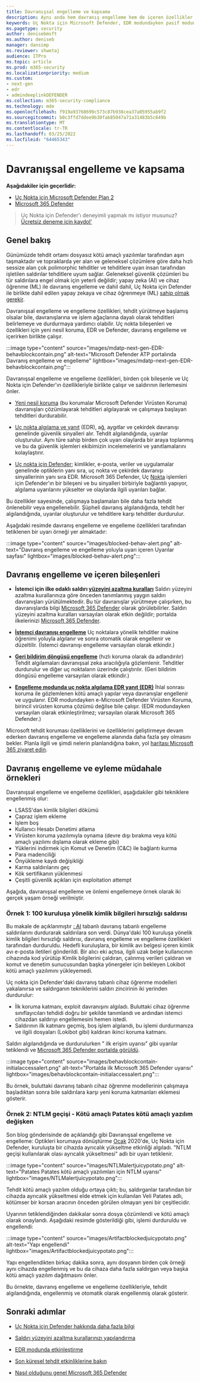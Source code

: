 ```yaml
---
title: Davranışsal engelleme ve kapsama
description: Aynı anda hem davranış engelleme hem de içeren özellikler hakkında Uç Nokta için Microsoft Defender
keywords: Uç Nokta için Microsoft Defender, EDR modundayken pasif modunu engelleme
ms.pagetype: security
author: denisebmsft
ms.author: deniseb
manager: dansimp
ms.reviewer: shwetaj
audience: ITPro
ms.topic: article
ms.prod: m365-security
ms.localizationpriority: medium
ms.custom:
- next-gen
- edr
- admindeeplinkDEFENDER
ms.collection: m365-security-compliance
ms.technology: mde
ms.openlocfilehash: f919a93768699c573c87b938cea37a05955ab9f2
ms.sourcegitcommit: b0c3ffd7ddee9b30fab85047a71a31483b5c649b
ms.translationtype: MT
ms.contentlocale: tr-TR
ms.lasthandoff: 03/25/2022
ms.locfileid: "64465343"
---
```

# <a name="behavioral-blocking-and-containment"></a>Davranışsal engelleme ve kapsama

**Aşağıdakiler için geçerlidir:**
- [Uç Nokta için Microsoft Defender Plan 2](https://go.microsoft.com/fwlink/p/?linkid=2154037)
- [Microsoft 365 Defender](https://go.microsoft.com/fwlink/?linkid=2118804)

> Uç Nokta için Defender'ı deneyimli yapmak mı istiyor musunuz? [Ücretsiz deneme için kaydol'](https://signup.microsoft.com/create-account/signup?products=7f379fee-c4f9-4278-b0a1-e4c8c2fcdf7e&ru=https://aka.ms/MDEp2OpenTrial?ocid=docs-wdatp-assignaccess-abovefoldlink)

## <a name="overview"></a>Genel bakış

Günümüzde tehdit ortamı dosyasız kötü amaçlı yazılımlar tarafından [](/windows/security/threat-protection/intelligence/fileless-threats) aşırı taşmaktadır ve topraklarda yer alan ve geleneksel çözümlere göre daha hızlı sessize alan çok polimorphic tehditler ve tehditlere uyan insan tarafından işletilen saldırılar tehditlere uyum sağlar. Geleneksel güvenlik çözümleri bu tür saldırılara engel olmak için yeterli değildir; yapay zeka (AI) ve cihaz öğrenme (ML) ile davranış engelleme ve dahil dahil, Uç Nokta için Defender ile birlikte dahil edilen yapay zekaya ve cihaz öğrenmeye (ML) [sahip olmak gerekir](/windows/security).

Davranışsal engelleme ve engelleme özellikleri, tehdit yürütmeye başlamış olsalar bile, davranışlarına ve işlem ağaçlarına dayalı olarak tehditleri belirlemeye ve durdurmaya yardımcı olabilir. Uç nokta bileşenleri ve özellikleri için yeni nesil koruma, EDR ve Defender, davranış engelleme ve içerirken birlikte çalışır.

:::image type="content" source="images/mdatp-next-gen-EDR-behavblockcontain.png" alt-text="Microsoft Defender ATP portalında Davranış engelleme ve engelleme" lightbox="images/mdatp-next-gen-EDR-behavblockcontain.png":::

Davranışsal engelleme ve engelleme özellikleri, birden çok bileşenle ve Uç Nokta için Defender'ın özellikleriyle birlikte çalışır ve saldırının ilerlemesini önler.

- [Yeni nesil koruma](microsoft-defender-antivirus-in-windows-10.md) (bu korumalar Microsoft Defender Virüsten Koruma) davranışları çözümlayarak tehditleri algılayarak ve çalışmaya başlayan tehditleri durdurabilir.

- [Uç nokta algılama ve yanıt](overview-endpoint-detection-response.md) (EDR), ağ, aygıtlar ve çekirdek davranışı genelinde güvenlik sinyalleri alır. Tehdit algılandığında, uyarılar oluşturulur. Aynı türe sahip birden çok uyarı olaylarda bir araya toplanmış ve bu da güvenlik işlemleri ekibimizin incelemelerini ve yanıtlamalarını kolaylaştırır.

- [Uç nokta için Defender](overview-endpoint-detection-response.md); kimlikler, e-posta, veriler ve uygulamalar genelinde optiklerin yanı sıra, uç nokta ve çekirdek davranışı sinyallerinin yanı sıra EDR. Microsoft 365 Defender, Uç [Nokta](../defender/microsoft-365-defender.md) işlemleri için Defender'ın bir bileşeni ve bu sinyalleri birbiriyle bağlantılı yapıyor, algılama uyarılarını yükselter ve olaylarda ilgili uyarıları bağlar.

Bu özellikler sayesinde, çalışmaya başlamaları bile daha fazla tehdit önlenebilir veya engellenebilir. Şüpheli davranış algılandığında, tehdit her algılandığında, uyarılar oluşturulur ve tehditlere karşı tehditler durdurulur.

Aşağıdaki resimde davranış engelleme ve engelleme özellikleri tarafından tetiklenen bir uyarı örneği yer almaktadır:

:::image type="content" source="images/blocked-behav-alert.png" alt-text="Davranış engelleme ve engelleme yoluyla uyarı içeren Uyarılar sayfası" lightbox="images/blocked-behav-alert.png":::

## <a name="components-of-behavioral-blocking-and-containment"></a>Davranış engelleme ve içeren bileşenleri

- **İstemci için ilke odaklı saldırı [yüzeyini azaltma kuralları](attack-surface-reduction.md)** Saldırı yüzeyini azaltma kurallarınıza göre önceden tanımlanmış yaygın saldırı davranışları yürütülmektedir. Bu tür davranışlar yürütmeye çalışırken, bu davranışlarda bilgi <a href="https://go.microsoft.com/fwlink/p/?linkid=2077139" target="_blank">Microsoft 365 Defender</a> olarak görülebilirler. Saldırı yüzeyini azaltma kuralları varsayılan olarak etkin değildir; portalda ilkelerinizi [Microsoft 365 Defender](/microsoft-365/security/defender/microsoft-365-defender).

- **[İstemci davranışı engelleme](client-behavioral-blocking.md)** Uç noktalara yönelik tehditler makine öğrenimi yoluyla algılanır ve sonra otomatik olarak engellenir ve düzeltilir. (İstemci davranışı engelleme varsayılan olarak etkindir.)

- **[Geri bildirim döngüsü engelleme](feedback-loop-blocking.md)** (hızlı koruma olarak da adlandırılır) Tehdit algılamaları davranışsal zeka aracılığıyla gözlemlenir. Tehditler durdurulur ve diğer uç noktaların üzerinde çalıştırılır. (Geri bildirim döngüsü engelleme varsayılan olarak etkindir.)

- **[Engelleme modunda uç nokta algılama EDR yanıt (EDR)](edr-in-block-mode.md)** İhlal sonrası koruma ile gözlemlenen kötü amaçlı yapılar veya davranışlar engellenir ve uygulanır. EDR modundayken e-Microsoft Defender Virüsten Koruma, birincil virüsten koruma çözümü değilse bile çalışır. (EDR modundayken varsayılan olarak etkinleştirilmez; varsayılan olarak Microsoft 365 Defender.)

Microsoft tehdit koruması özelliklerini ve özelliklerini geliştirmeye devam ederken davranış engelleme ve engelleme alanında daha fazla şey olmasını bekler. Planla ilgili ve şimdi nelerin planlandığına bakın, yol [haritası Microsoft 365 ziyaret edin](https://www.microsoft.com/microsoft-365/roadmap).

## <a name="examples-of-behavioral-blocking-and-containment-in-action"></a>Davranış engelleme ve eyleme müdahale örnekleri

Davranışsal engelleme ve engelleme özellikleri, aşağıdakiler gibi tekniklere engellenmiş olur:

- LSASS'dan kimlik bilgileri dökümü
- Çapraz işlem ekleme
- İşlem boş
- Kullanıcı Hesabı Denetimi atlama
- Virüsten koruma yazılımıyla oynama (devre dışı bırakma veya kötü amaçlı yazılımı dışlama olarak ekleme gibi)
- Yüklerini indirmek için Komut ve Denetim (C&C) ile bağlantı kurma
- Para madenciliği
- Önyükleme kaydı değişikliği
- Karma saldırılarını geç
- Kök sertifikanın yüklenmesi
- Çeşitli güvenlik açıkları için exploitation attempt

Aşağıda, davranışsal engelleme ve önlemi engellemeye örnek olarak iki gerçek yaşam örneği verilmiştir.

### <a name="example-1-credential-theft-attack-against-100-organizations"></a>Örnek 1: 100 kuruluşa yönelik kimlik bilgileri hırsızlığı saldırısı

Bu makale de açıklanmıştır [: AI](https://www.microsoft.com/security/blog/2019/10/08/in-hot-pursuit-of-elusive-threats-ai-driven-behavior-based-blocking-stops-attacks-in-their-tracks) tabanlı davranış tabanlı engelleme saldırılarını durdurarak saldırılara son verdi. Dünya'daki 100 kuruluşa yönelik kimlik bilgileri hırsızlığı saldırısı, davranış engelleme ve engelleme özellikleri tarafından durduruldu. Hedefli kuruluşlara, bir kimlik avı belgesi içeren kimlik avı e-posta iletileri gönderildi. Bir alıcı eki açtısa, ilgili uzak belge kullanıcının cihazında kod yürütüp Kimlik bilgilerini çaldıran, çalınmış verileri çaldıran ve komut ve denetim sunucusundan başka yönergeler için bekleyen Lokibot kötü amaçlı yazılımını yükleyemedi.

Uç nokta için Defender'daki davranış tabanlı cihaz öğrenme modelleri yakalanırsa ve saldırganın tekniklerini saldırı zincirinin iki yerinden durdurulur:

- İlk koruma katmanı, exploit davranışını algıladı. Buluttaki cihaz öğrenme sınıflayıcıları tehdidi doğru bir şekilde tanımlandı ve ardından istemci cihazdan saldırıyı engellemesini hemen istedi.
- Saldırının ilk katmanı geçmiş, boş işlem algılandı, bu işlemi durdurmanıza ve ilgili dosyaları (Lokibot gibi) kaldıran ikinci koruma katmanı.

Saldırı algılandığında ve durdurulurken " ilk erişim uyarısı" gibi uyarılar tetiklendi ve [Microsoft 365 Defender portalda görüldü](/microsoft-365/security/defender/microsoft-365-defender).

:::image type="content" source="images/behavblockcontain-initialaccessalert.png" alt-text="Portalda ilk Microsoft 365 Defender uyarısı" lightbox="images/behavblockcontain-initialaccessalert.png":::

Bu örnek, buluttaki davranış tabanlı cihaz öğrenme modellerinin çalışmaya başladıktan sonra bile saldırılara karşı yeni koruma katmanları eklemesi gösterir.

### <a name="example-2-ntlm-relay---juicy-potato-malware-variant"></a>Örnek 2: NTLM geçişi - Kötü amaçlı Patates kötü amaçlı yazılım değişken

Son blog gönderisinde de açıklandığı gibi Davranışsal engelleme ve engelleme: Optikleri korumaya dönüştürme [Ocak](https://www.microsoft.com/security/blog/2020/03/09/behavioral-blocking-and-containment-transforming-optics-into-protection) 2020'de, Uç Nokta için Defender, kuruluşta bir cihazda ayrıcalık yükseltme etkinliği algıladı. "NTLM geçişi kullanılarak olası ayrıcalık yükseltmesi" adlı bir uyarı tetiklenir.

:::image type="content" source="images/NTLMalertjuicypotato.png" alt-text="Patates Patates kötü amaçlı yazılımları için NTLM uyarısı" lightbox="images/NTLMalertjuicypotato.png":::

Tehdit kötü amaçlı yazılım olduğu ortaya çıktı; bu, saldırganlar tarafından bir cihazda ayrıcalık yükseltmesi elde etmek için kullanılan Veli Patates adlı, kötümser bir korsan aracının önceden görülen olmayan yeni bir çeşitlecidir.

Uyarının tetiklendiğinden dakikalar sonra dosya çözümlendi ve kötü amaçlı olarak onaylandı. Aşağıdaki resimde gösterildiği gibi, işlemi durduruldu ve engellendi:

:::image type="content" source="images/Artifactblockedjuicypotato.png" alt-text="Yapı engellendi"  lightbox="images/Artifactblockedjuicypotato.png":::

Yapı engellendikten birkaç dakika sonra, aynı dosyanın birden çok örneği aynı cihazda engellenmiş ve bu da cihaza daha fazla saldırgan veya başka kötü amaçlı yazılım dağıtmasını önler.

Bu örnekte, davranış engelleme ve engelleme özellikleriyle, tehdit algılandığında, engellenmiş ve otomatik olarak engellenmiş olarak gösterir.

## <a name="next-steps"></a>Sonraki adımlar

- [Uç Nokta için Defender hakkında daha fazla bilgi](overview-endpoint-detection-response.md)

- [Saldırı yüzeyini azaltma kurallarınızı yapılandırma](attack-surface-reduction.md)

- [EDR modunda etkinleştirme](edr-in-block-mode.md)

- [Son küresel tehdit etkinliklerine bakın](https://www.microsoft.com/wdsi/threats)

- [Nasıl olduğunu genel Microsoft 365 Defender](../defender/microsoft-365-defender.md)
